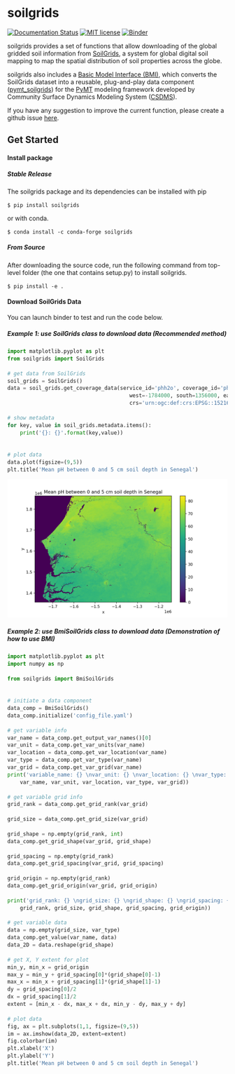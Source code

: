 # soilgrids
[![Documentation Status](https://readthedocs.org/projects/soilgrids/badge/?version=latest)](https://soilgrids.readthedocs.io/en/latest/?badge=latest)
[![MIT license](https://img.shields.io/badge/License-MIT-blue.svg)](https://github.com/gantian127/soilgrids/blob/master/LICENSE.txt)
[![Binder](https://mybinder.org/badge_logo.svg)](https://mybinder.org/v2/gh/gantian127/soilgrids/master?filepath=notebooks%2Fsoilgrids.ipynb)



soilgrids provides a set of functions that allow downloading of
the global gridded soil information from [SoilGrids](https://www.isric.org/explore/soilgrids),
a system for global digital soil mapping to map the spatial distribution of soil properties across the globe.  

soilgrids also includes a [Basic Model Interface (BMI)](https://bmi.readthedocs.io/en/latest/),
which converts the SoilGrids dataset into a reusable,
plug-and-play data component ([pymt_soilgrids](https://pymt-soilgrids.readthedocs.io/)) for 
the [PyMT](https://pymt.readthedocs.io/en/latest/?badge=latest) modeling framework developed 
by Community Surface Dynamics Modeling System ([CSDMS](https://csdms.colorado.edu/wiki/Main_Page)).

If you have any suggestion to improve the current function, please create a github issue 
[here](https://github.com/gantian127/soilgrids/issues).

## Get Started

#### Install package

##### Stable Release

The soilgrids package and its dependencies can be installed with pip
```
$ pip install soilgrids
```
or with conda.
```
$ conda install -c conda-forge soilgrids
```
##### From Source

After downloading the source code, run the following command from top-level folder 
(the one that contains setup.py) to install soilgrids.
```
$ pip install -e .
```

#### Download SoilGrids Data
You can launch binder to test and run the code below.

##### Example 1: use SoilGrids class to download data (Recommended method)

```python
import matplotlib.pyplot as plt
from soilgrids import SoilGrids

# get data from SoilGrids
soil_grids = SoilGrids()
data = soil_grids.get_coverage_data(service_id='phh2o', coverage_id='phh2o_0-5cm_mean', 
                                       west=-1784000, south=1356000, east=-1140000, north=1863000,  
                                       crs='urn:ogc:def:crs:EPSG::152160',output='test.tif')

# show metadata
for key, value in soil_grids.metadata.items():
    print('{}: {}'.format(key,value))


# plot data
data.plot(figsize=(9,5))
plt.title('Mean pH between 0 and 5 cm soil depth in Senegal')
```
![tif_plot](docs/source/_static/tif_plot.png)


##### Example 2: use BmiSoilGrids class to download data (Demonstration of how to use BMI)

```python
import matplotlib.pyplot as plt
import numpy as np

from soilgrids import BmiSoilGrids


# initiate a data component
data_comp = BmiSoilGrids()
data_comp.initialize('config_file.yaml')

# get variable info
var_name = data_comp.get_output_var_names()[0]
var_unit = data_comp.get_var_units(var_name)
var_location = data_comp.get_var_location(var_name)
var_type = data_comp.get_var_type(var_name)
var_grid = data_comp.get_var_grid(var_name)
print('variable_name: {} \nvar_unit: {} \nvar_location: {} \nvar_type: {} \nvar_grid: {}'.format(
    var_name, var_unit, var_location, var_type, var_grid))

# get variable grid info 
grid_rank = data_comp.get_grid_rank(var_grid) 

grid_size = data_comp.get_grid_size(var_grid)

grid_shape = np.empty(grid_rank, int)
data_comp.get_grid_shape(var_grid, grid_shape)

grid_spacing = np.empty(grid_rank)
data_comp.get_grid_spacing(var_grid, grid_spacing)

grid_origin = np.empty(grid_rank)
data_comp.get_grid_origin(var_grid, grid_origin)

print('grid_rank: {} \ngrid_size: {} \ngrid_shape: {} \ngrid_spacing: {} \ngrid_origin: {}'.format(
    grid_rank, grid_size, grid_shape, grid_spacing, grid_origin))

# get variable data 
data = np.empty(grid_size, var_type)
data_comp.get_value(var_name, data)
data_2D = data.reshape(grid_shape)

# get X, Y extent for plot
min_y, min_x = grid_origin
max_y = min_y + grid_spacing[0]*(grid_shape[0]-1)
max_x = min_x + grid_spacing[1]*(grid_shape[1]-1)
dy = grid_spacing[0]/2
dx = grid_spacing[1]/2
extent = [min_x - dx, max_x + dx, min_y - dy, max_y + dy]

# plot data
fig, ax = plt.subplots(1,1, figsize=(9,5))
im = ax.imshow(data_2D, extent=extent)
fig.colorbar(im)
plt.xlabel('X')
plt.ylabel('Y')
plt.title('Mean pH between 0 and 5 cm soil depth in Senegal')
```

